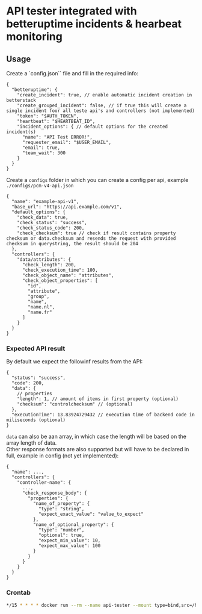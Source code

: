 # API tester integrated with betteruptime incidents & hearbeat monitoring

## Usage
Create a `config.json`` file and fill in the required info:
```jsonc
{
  "betteruptime": {
    "create_incident": true, // enable automatic incident creation in betterstack
    "create_grouped_incident": false, // if true this will create a single incident foor all teste api's and controllers (not implemented)
    "token": "$AUTH_TOKEN",
    "heartbeat": "$HEARTBEAT_ID",
    "incident_options": { // default options for the created incident(s)
      "name": "API Test ERROR!",
      "requester_email": "$USER_EMAIL",
      "email": true,
      "team_wait": 300
    }
  }
}
```
Create a `configs` folder in which you can create a config per api, example `./configs/pcm-v4-api.json`
```jsonc
{
  "name": "example-api-v1",
  "base_url": "https://api.example.com/v1",
  "default_options": {
    "check_data": true,
    "check_status": "success",
    "check_status_code": 200,
    "check_checksum": true // check if result contains property checksum or data.checksum and resends the request with provided checksum in querystring, the result should be 204
  },
  "controllers": {
    "data/attributes": {
      "check_length": 200,
      "check_execution_time": 100,
      "check_object_name": "attributes",
      "check_object_properties": [
        "id",
        "attribute",
        "group",
        "name",
        "name.nl",
        "name.fr"
      ]
    }
  }
}
```

### Expected API result
By default we expect the followinf results from the API:
```jsonc
{
  "status": "success",
  "code": 200,
  "data": {
    // properties
    "length": 1, // amount of items in first property (optional)
    "checksum": "controlchecksum" // (optional)
  },
  "executionTime": 13.83924729432 // execution time of backend code in miliseconds (optional)
}
```
`data` can also be aan array, in which case the length will be based on the array length of data.  
Other response formats are also supported but will have to be declared in full, example in config (not yet implemented):
```jsonc
{
  "name": ...,
  "controllers": {
    "controller-name": {
      ...,
      "check_response_body": {
        "properties": {
          "name_of_property": {
            "type": "string",
            "expect_exact_value": "value_to_expect"
          },
          "name_of_optional_property": {
            "type": "number",
            "optional": true,
            "expect_min_value": 10,
            "expect_max_value": 100
          }
        }
      }
    }
  }
}
```

### Crontab
```bash
*/15 * * * * docker run --rm --name api-tester --mount type=bind,src=/home/jamievangeysel/api-tester/config.json,dst=/usr/src/app/config.json --mount type=bind,src=/home/jamievangeysel/api-tester/configs,dst=/usr/src/app/configs groupclaes/api-tests-betteruptime:latest
```
